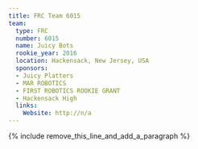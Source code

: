 ```yaml
---
title: FRC Team 6015
team:
  type: FRC
  number: 6015
  name: Juicy Bots
  rookie_year: 2016
  location: Hackensack, New Jersey, USA
  sponsors:
  - Juicy Platters
  - MAR ROBOTICS
  - FIRST ROBOTICS ROOKIE GRANT
  - Hackensack High
  links:
    Website: http://n/a
---
```


{% include remove_this_line_and_add_a_paragraph %}